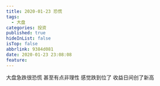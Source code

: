 ```yaml
---
title: 2020-01-23 恐慌
tags:
  - 大盘
categories: 投资
published: true
hideInList: false
isTop: false
abbrlink: 9384d081
date: 2020-01-23 23:08:08
feature:
---
```

大盘急跌很恐慌
甚至有点非理性
感觉跌到位了
收益日间创了新高
<!-- more -->
